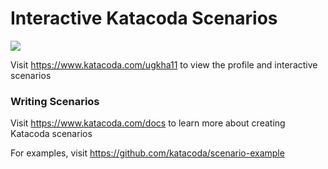 # Interactive Katacoda Scenarios

[![](http://shields.katacoda.com/katacoda/ugkha11/count.svg)](https://www.katacoda.com/ugkha11 "Get your profile on Katacoda.com")

Visit https://www.katacoda.com/ugkha11 to view the profile and interactive scenarios

### Writing Scenarios
Visit https://www.katacoda.com/docs to learn more about creating Katacoda scenarios

For examples, visit https://github.com/katacoda/scenario-example
